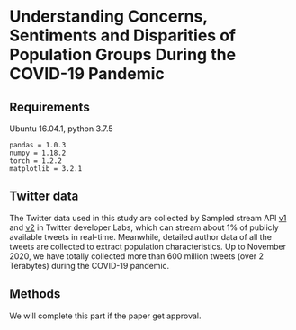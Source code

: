 # Understanding Concerns, Sentiments and Disparities of Population Groups During the COVID-19 Pandemic

## Requirements
Ubuntu 16.04.1, python 3.7.5
```
pandas = 1.0.3
numpy = 1.18.2
torch = 1.2.2
matplotlib = 3.2.1
```
## Twitter data
The Twitter data used in this study are collected by Sampled stream API [v1](https://developer.twitter.com/en/docs/labs/sampled-stream/overview) and [v2](https://developer.twitter.com/en/docs/twitter-api/tweets/sampled-stream/introduction) in Twitter developer Labs, which can stream about 1% of publicly available tweets in real-time. Meanwhile, detailed author data of all the tweets are collected to extract population characteristics. Up to November 2020, we have totally collected more than 600 million tweets (over 2 Terabytes) during the COVID-19 pandemic.

## Methods
We will complete this part if the paper get approval.
